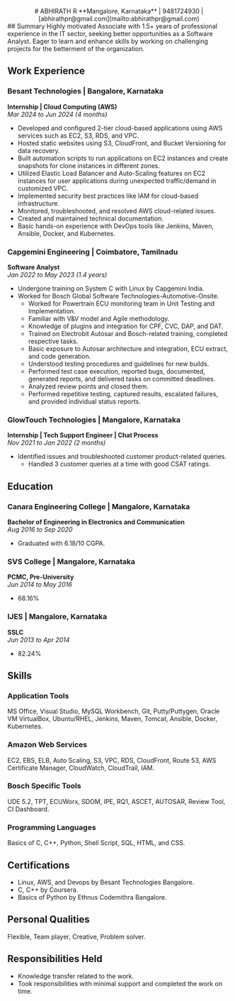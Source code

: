 <center>
# ABHIRATH R
**Mangalore, Karnataka** | 9481724930 | [abhirathpr@gmail.com](mailto:abhirathpr@gmail.com)
</center>
## Summary
Highly motivated Associate with 1.5+ years of professional experience in the IT sector, seeking better opportunities as a Software Analyst. Eager to learn and enhance skills by working on challenging projects for the betterment of the organization.

## Work Experience

### Besant Technologies | Bangalore, Karnataka
**Internship | Cloud Computing (AWS)**  
*Mar 2024 to Jun 2024 (4 months)*

- Developed and configured 2-tier cloud-based applications using AWS services such as EC2, S3, RDS, and VPC.
- Hosted static websites using S3, CloudFront, and Bucket Versioning for data recovery.
- Built automation scripts to run applications on EC2 instances and create snapshots for clone instances in different zones.
- Utilized Elastic Load Balancer and Auto-Scaling features on EC2 instances for user applications during unexpected traffic/demand in customized VPC.
- Implemented security best practices like IAM for cloud-based infrastructure.
- Monitored, troubleshooted, and resolved AWS cloud-related issues.
- Created and maintained technical documentation.
- Basic hands-on experience with DevOps tools like Jenkins, Maven, Ansible, Docker, and Kubernetes.

### Capgemini Engineering | Coimbatore, Tamilnadu
**Software Analyst**  
*Jan 2022 to May 2023 (1.4 years)*

- Undergone training on System C with Linux by Capgemini India.
- Worked for Bosch Global Software Technologies-Automotive-Onsite.
  - Worked for Powertrain ECU monitoring team in Unit Testing and Implementation.
  - Familiar with V&V model and Agile methodology.
  - Knowledge of plugins and integration for CPF, CVC, DAP, and DAT.
  - Trained on Electrobit Autosar and Bosch-related training, completed respective tasks.
  - Basic exposure to Autosar architecture and integration, ECU extract, and code generation.
  - Understood testing procedures and guidelines for new builds.
  - Performed test case execution, reported bugs, documented, generated reports, and delivered tasks on committed deadlines.
  - Analyzed review points and closed them.
  - Performed repetitive testing, captured results, escalated failures, and provided individual status reports.

### GlowTouch Technologies | Mangalore, Karnataka
**Internship | Tech Support Engineer | Chat Process**  
*Nov 2021 to Jan 2022 (2 months)*

- Identified issues and troubleshooted customer product-related queries.
  - Handled 3 customer queries at a time with good CSAT ratings.

## Education

### Canara Engineering College | Mangalore, Karnataka
**Bachelor of Engineering in Electronics and Communication**  
*Aug 2016 to Sep 2020*  
- Graduated with 6.18/10 CGPA.

### SVS College | Mangalore, Karnataka
**PCMC, Pre-University**  
*Jun 2014 to May 2016*  
- 68.16%

### IJES | Mangalore, Karnataka
**SSLC**  
*Jun 2013 to Apr 2014*  
- 82.24%

## Skills

### Application Tools
MS Office, Visual Studio, MySQL Workbench, Git, Putty/Puttygen, Oracle VM VirtualBox, Ubuntu/RHEL, Jenkins, Maven, Tomcat, Ansible, Docker, Kubernetes.

### Amazon Web Services
EC2, EBS, ELB, Auto Scaling, S3, VPC, RDS, CloudFront, Route 53, AWS Certificate Manager, CloudWatch, CloudTrail, IAM.

### Bosch Specific Tools
UDE 5.2, TPT, ECUWorx, SDOM, IPE, RQ1, ASCET, AUTOSAR, Review Tool, CI Dashboard.

### Programming Languages
Basics of C, C++, Python, Shell Script, SQL, HTML, and CSS.

## Certifications
- Linux, AWS, and Devops by Besant Technologies Bangalore.
- C, C++ by Coursera.
- Basics of Python by Ethnus Codemithra Bangalore.

## Personal Qualities
Flexible, Team player, Creative, Problem solver.

## Responsibilities Held
- Knowledge transfer related to the work.
- Took responsibilities with minimal support and completed the work on time.



